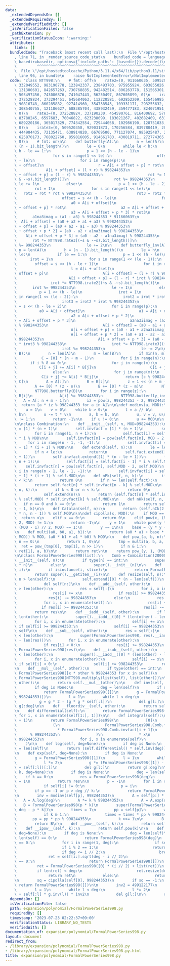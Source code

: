 ```yaml
---
data:
  _extendedDependsOn: []
  _extendedRequiredBy: []
  _extendedVerifiedWith: []
  _isVerificationFailed: false
  _pathExtension: py
  _verificationStatusIcon: ':warning:'
  attributes:
    links: []
  bundledCode: "Traceback (most recent call last):\n  File \"/opt/hostedtoolcache/Python/3.11.4/x64/lib/python3.11/site-packages/onlinejudge_verify/documentation/build.py\"\
    , line 71, in _render_source_code_stat\n    bundled_code = language.bundle(stat.path,\
    \ basedir=basedir, options={'include_paths': [basedir]}).decode()\n          \
    \         ^^^^^^^^^^^^^^^^^^^^^^^^^^^^^^^^^^^^^^^^^^^^^^^^^^^^^^^^^^^^^^^^^^^^^^^^^^^^^^^^^\n\
    \  File \"/opt/hostedtoolcache/Python/3.11.4/x64/lib/python3.11/site-packages/onlinejudge_verify/languages/python.py\"\
    , line 96, in bundle\n    raise NotImplementedError\nNotImplementedError\n"
  code: "class NTT998:\n    # fmt: off\n    rate2=(0, 911660635, 509520358, 369330050,\
    \ 332049552, 983190778, 123842337, 238493703, 975955924, 603855026, 856644456,\
    \ 131300601, 842657263, 730768835, 942482514, 806263778, 151565301, 510815449,\
    \ 503497456, 743006876, 741047443, 56250497, 867605899, 0)\n    irate2=(0, 86583718,\
    \ 372528824, 373294451, 645684063, 112220581, 692852209, 155456985, 797128860,\
    \ 90816748, 860285882, 927414960, 354738543, 109331171, 293255632, 535113200,\
    \ 308540755, 121186627, 608385704, 438932459, 359477183, 824071951, 103369235,\
    \ 0)\n    rate3=(0, 372528824, 337190230, 454590761, 816400692, 578227951, 180142363,\
    \ 83780245, 6597683, 70046822, 623238099, 183021267, 402682409, 631680428, 344509872,\
    \ 689220186, 365017329, 774342554, 729444058, 102986190, 128751033, 395565204,\
    \ 0)\n    irate3=(0, 509520358, 929031873, 170256584, 839780419, 282974284, 395914482,\
    \ 444904435, 72135471, 638914820, 66769500, 771127074, 985925487, 262319669, 262341272,\
    \ 625870173, 768022760, 859816005, 914661783, 430819711, 272774365, 530924681,\
    \ 0)\n    # fmt: on\n\n    def butterfly(A):\n        n = len(A)\n        h =\
    \ (n - 1).bit_length()\n        le = 0\n        while le < h:\n            if\
    \ h - le == 1:\n                p = 1 << (h - le - 1)\n                rot = 1\n\
    \                for s in range(1 << le):\n                    offset = s << (h\
    \ - le)\n                    for i in range(p):\n                        l = A[i\
    \ + offset]\n                        r = A[i + offset + p] * rot\n           \
    \             A[i + offset] = (l + r) % 998244353\n                        A[i\
    \ + offset + p] = (l - r) % 998244353\n                    rot *= NTT998.rate2[(~s\
    \ & -~s).bit_length()]\n                    rot %= 998244353\n               \
    \ le += 1\n            else:\n                p = 1 << (h - le - 2)\n        \
    \        rot = 1\n                for s in range(1 << le):\n                 \
    \   rot2 = rot * rot % 998244353\n                    rot3 = rot2 * rot % 998244353\n\
    \                    offset = s << (h - le)\n                    for i in range(p):\n\
    \                        a0 = A[i + offset]\n                        a1 = A[i\
    \ + offset + p] * rot\n                        a2 = A[i + offset + p * 2] * rot2\n\
    \                        a3 = A[i + offset + p * 3] * rot3\n                 \
    \       a1na3imag = (a1 - a3) % 998244353 * 911660635\n                      \
    \  A[i + offset] = (a0 + a2 + a1 + a3) % 998244353\n                        A[i\
    \ + offset + p] = (a0 + a2 - a1 - a3) % 998244353\n                        A[i\
    \ + offset + p * 2] = (a0 - a2 + a1na3imag) % 998244353\n                    \
    \    A[i + offset + p * 3] = (a0 - a2 - a1na3imag) % 998244353\n             \
    \       rot *= NTT998.rate3[(~s & -~s).bit_length()]\n                    rot\
    \ %= 998244353\n                le += 2\n\n    def butterfly_inv(A):\n       \
    \ n = len(A)\n        h = (n - 1).bit_length()\n        le = h\n        while\
    \ le:\n            if le == 1:\n                p = 1 << (h - le)\n          \
    \      irot = 1\n                for s in range(1 << (le - 1)):\n            \
    \        offset = s << (h - le + 1)\n                    for i in range(p):\n\
    \                        l = A[i + offset]\n                        r = A[i +\
    \ offset + p]\n                        A[i + offset] = (l + r) % 998244353\n \
    \                       A[i + offset + p] = (l - r) * irot % 998244353\n     \
    \               irot *= NTT998.irate2[(~s & -~s).bit_length()]\n             \
    \       irot %= 998244353\n                le -= 1\n            else:\n      \
    \          p = 1 << (h - le)\n                irot = 1\n                for s\
    \ in range(1 << (le - 2)):\n                    irot2 = irot * irot % 998244353\n\
    \                    irot3 = irot2 * irot % 998244353\n                    offset\
    \ = s << (h - le + 2)\n                    for i in range(p):\n              \
    \          a0 = A[i + offset]\n                        a1 = A[i + offset + p]\n\
    \                        a2 = A[i + offset + p * 2]\n                        a3\
    \ = A[i + offset + p * 3]\n                        a2na3iimag = (a2 - a3) * 86583718\
    \ % 998244353\n                        A[i + offset] = (a0 + a1 + a2 + a3) % 998244353\n\
    \                        A[i + offset + p] = (a0 - a1 + a2na3iimag) * irot % 998244353\n\
    \                        A[i + offset + p * 2] = (a0 + a1 - a2 - a3) * irot2 %\
    \ 998244353\n                        A[i + offset + p * 3] = (a0 - a1 - a2na3iimag)\
    \ * irot3 % 998244353\n                    irot *= NTT998.irate3[(~s & -~s).bit_length()]\n\
    \                    irot %= 998244353\n                le -= 2\n\n    def multiply(A,\
    \ B):\n        n = len(A)\n        m = len(B)\n        if min(n, m) <= 60:\n \
    \           C = [0] * (n + m - 1)\n            for i in range(n):\n          \
    \      if i % 8 == 0:\n                    for j in range(m):\n              \
    \          C[i + j] += A[i] * B[j]\n                        C[i + j] %= 998244353\n\
    \                else:\n                    for j in range(m):\n             \
    \           C[i + j] += A[i] * B[j]\n            return [c % 998244353 for c in\
    \ C]\n        A = A[:]\n        B = B[:]\n        z = 1 << (n + m - 2).bit_length()\n\
    \        A += [0] * (z - n)\n        B += [0] * (z - m)\n        NTT998.butterfly(A)\n\
    \        NTT998.butterfly(B)\n        for i in range(z):\n            A[i] *=\
    \ B[i]\n            A[i] %= 998244353\n        NTT998.butterfly_inv(A)\n     \
    \   A = A[: n + m - 1]\n        iz = pow(z, 998244353 - 2, 998244353)\n      \
    \  return [a * iz % 998244353 for a in A]\n\n\ndef modinv(a, MOD):\n    b = MOD\n\
    \    u = 1\n    v = 0\n    while b > 0:\n        t = a // b\n        a -= t *\
    \ b\n        u -= t * v\n        a, b = b, a\n        u, v = v, u\n\n    if a\
    \ != 1:\n        return -1\n\n    if u != 0:\n        u += MOD\n\n    return u\n\
    \n\nclass Combination:\n    def __init__(self, n, MOD=998244353):\n        self.fact\
    \ = [1] * (n + 1)\n        self.invfact = [1] * (n + 1)\n        self.MOD = MOD\n\
    \        for i in range(1, n + 1):\n            self.fact[i] = self.fact[i - 1]\
    \ * i % MOD\n\n        self.invfact[n] = pow(self.fact[n], MOD - 2, MOD)\n   \
    \     for i in range(n - 1, -1, -1):\n            self.invfact[i] = self.invfact[i\
    \ + 1] * (i + 1) % MOD\n\n    def extend(self, n):\n        le = len(self.fact)\n\
    \        if n < le:\n            return\n        self.fact.extend([1] * (n - le\
    \ + 1))\n        self.invfact.extend([1] * (n - le + 1))\n        for i in range(le,\
    \ n + 1):\n            self.fact[i] = self.fact[i - 1] * i % self.MOD\n\n    \
    \    self.invfact[n] = pow(self.fact[n], self.MOD - 2, self.MOD)\n        for\
    \ i in range(n - 1, le - 1, -1):\n            self.invfact[i] = self.invfact[i\
    \ + 1] * (i + 1) % self.MOD\n\n    def nPk(self, n, k):\n        if k < 0 or n\
    \ < k:\n            return 0\n        if n >= len(self.fact):\n            self.extend(n)\n\
    \        return self.fact[n] * self.invfact[n - k] % self.MOD\n\n    def nCk(self,\
    \ n, k):\n        if k < 0 or n < k:\n            return 0\n        if n >= len(self.fact):\n\
    \            self.extend(n)\n        return (self.fact[n] * self.invfact[n - k]\
    \ % self.MOD) * self.invfact[k] % self.MOD\n\n    def nHk(self, n, k):\n     \
    \   if n == 0 and k == 0:\n            return 1\n        return self.nCk(n + k\
    \ - 1, k)\n\n    def Catalan(self, n):\n        return (self.nCk(2 * n, n) - self.nCk(2\
    \ * n, n - 1)) % self.MOD\n\n\ndef cipolla(x, MOD):\n    if MOD == 2:\n      \
    \  return x\n    elif x == 0:\n        return 0\n    elif pow(x, (MOD - 1) //\
    \ 2, MOD) != 1:\n        return -1\n\n    y = 1\n    while pow((y * y - x) % MOD,\
    \ (MOD - 1) // 2, MOD) == 1:\n        y += 1\n\n    base = (y * y - x) % MOD\n\
    \n    def multi(a0, b0, a1, b1):\n        return (a0 * a1 + base * (b0 * b1 %\
    \ MOD)) % MOD, (a0 * b1 + a1 * b0) % MOD\n\n    def pow_(a, b, n):\n        if\
    \ n == 0:\n            return 1, 0\n\n        tmp = multi(a, b, a, b)\n      \
    \  ret = pow_(tmp[0], tmp[1], n >> 1)\n        if n & 1:\n            ret = multi(ret[0],\
    \ ret[1], a, b)\n\n        return ret\n\n    return pow_(y, 1, (MOD + 1) // 2)[0]\n\
    \n\nclass FormalPowerSeries998(list):\n    Comb = Combination(200000)\n\n    def\
    \ __init__(self, n):\n        if type(n) == int:\n            super().__init__([0]\
    \ * n)\n        else:\n            super().__init__(n)\n\n    def __getitem__(self,\
    \ i):\n        if isinstance(i, slice):\n            return FormalPowerSeries998(super().__getitem__(i))\n\
    \        return super().__getitem__(i)\n\n    def resize(self, n):\n        if\
    \ n > len(self):\n            self.extend([0] * (n - len(self)))\n        else:\n\
    \            del self[n:]\n\n    def __add__(self, other):\n        if len(self)\
    \ > len(other):\n            res = self[:]\n            for i, x in enumerate(other):\n\
    \                res[i] += x\n                if res[i] >= 998244353:\n      \
    \              res[i] -= 998244353\n        else:\n            res = other[:]\n\
    \            for i, x in enumerate(self):\n                res[i] += x\n     \
    \           if res[i] >= 998244353:\n                    res[i] -= 998244353\n\
    \        return res\n\n    def __iadd__(self, other):\n        if len(self) <\
    \ len(other):\n            super().__iadd__([0] * (len(other) - len(self)))\n\
    \        for i, x in enumerate(other):\n            self[i] += x\n           \
    \ if self[i] >= 998244353:\n                self[i] -= 998244353\n        return\
    \ self\n\n    def __sub__(self, other):\n        res = self[:]\n        if len(res)\
    \ < len(other):\n            super(FormalPowerSeries998, res).__iadd__([0] * (len(other)\
    \ - len(res)))\n        for i, x in enumerate(other):\n            res[i] -= x\n\
    \            if res[i] < 0:\n                res[i] += 998244353\n        return\
    \ FormalPowerSeries998(res)\n\n    def __isub__(self, other):\n        if len(self)\
    \ < len(other):\n            super().__iadd__([0] * (len(other) - len(self)))\n\
    \        for i, x in enumerate(other):\n            self[i] -= x\n           \
    \ if self[i] < 0:\n                self[i] += 998244353\n        return self\n\
    \n    def __mul__(self, other):\n        if type(other) == int:\n            return\
    \ FormalPowerSeries998([x * other % 998244353 for x in self])\n        return\
    \ FormalPowerSeries998(NTT998.multiply(list(self), list(other)))\n\n    def __imul__(self,\
    \ other):\n        return self.__mul__(other)\n\n    def inv(self, deg=None):\n\
    \        if deg is None:\n            deg = len(self)\n        if deg == 0:\n\
    \            return FormalPowerSeries998([])\n        g = FormalPowerSeries998([modinv(self[0],\
    \ 998244353)])\n        l = 1\n        while l < deg:\n            l *= 2\n  \
    \          g = g * 2 - (g * g * self[:l])\n            del g[l:]\n        return\
    \ g[:deg]\n\n    def __floordiv__(self, other):\n        return self * other.inv(len(self))\n\
    \n    def differential(self):\n        return FormalPowerSeries998([i * x % 998244353\
    \ for i, x in enumerate(self[1:], 1)])\n\n    def integral(self):\n        FormalPowerSeries998.Comb.extend(len(self)\
    \ + 1)\n        return FormalPowerSeries998(\n            [0]\n            + [\n\
    \                (\n                    FormalPowerSeries998.Comb.fact[i]\n  \
    \                  * FormalPowerSeries998.Comb.invfact[i + 1]\n              \
    \      % 998244353\n                )\n                * x\n                %\
    \ 998244353\n                for i, x in enumerate(self)\n            ]\n    \
    \    )\n\n    def log(self, deg=None):\n        if deg is None:\n            deg\
    \ = len(self)\n        return (self.differential() * self.inv(deg))[:deg].integral()[:deg]\n\
    \n    def exp(self, deg=None):\n        if deg is None:\n            deg = len(self)\n\
    \        g = FormalPowerSeries998([1])\n        l = 1\n        while l < deg:\n\
    \            l *= 2\n            g *= (FormalPowerSeries998([1]) - g.log(deg=l)\
    \ + self[:l])[:l]\n            del g[l:]\n        return g[:deg]\n\n    def pow(self,\
    \ k, deg=None):\n        if deg is None:\n            deg = len(self)\n\n    \
    \    if k == 0:\n            res = FormalPowerSeries998(deg)\n            res[0]\
    \ = 1\n            return res\n\n        p = -1\n        for i in range(deg):\n\
    \            if self[i] != 0:\n                p = i\n                break\n\n\
    \        if p == -1 or p > deg // k:\n            return FormalPowerSeries998(deg)\n\
    \n        inv = modinv(self[p], 998244353)\n        A = self[p:] * inv\n     \
    \   A = A.log(deg)\n        A *= k % 998244353\n        A = A.exp(deg)\n     \
    \   B = FormalPowerSeries998(p * k)\n        super(FormalPowerSeries998, B).__iadd__(A[:\
    \ deg - p * k])\n        times = 1\n        pp = self[p]\n        while k > 0:\n\
    \            if k & 1:\n                times = times * pp % 998244353\n     \
    \       pp = pp * pp % 998244353\n            k >>= 1\n\n        B *= times\n\
    \        return B\n\n    def __pow__(self, k):\n        return self.pow(k)\n\n\
    \    def __ipow__(self, k):\n        return self.pow(k)\n\n    def sqrt(self,\
    \ deg=None):\n        if deg is None:\n            deg = len(self)\n        if\
    \ len(self) == 0:\n            return FormalPowerSeries998(deg)\n        if self[0]\
    \ == 0:\n            for i in range(1, deg):\n                if self[i] != 0:\n\
    \                    if i % 2 == 1:\n                        return FormalPowerSeries998([])\n\
    \                    if deg <= i // 2:\n                        break\n      \
    \              ret = self[i:].sqrt(deg - i // 2)\n                    if len(ret)\
    \ == 0:\n                        return FormalPowerSeries998([])\n           \
    \         ret = FormalPowerSeries998([0] * (i // 2) + list(ret))\n           \
    \         if len(ret) < deg:\n                        ret.resize(deg)\n      \
    \              return ret\n            else:\n                return FormalPowerSeries998(deg)\n\
    \n        sq = cipolla(self[0], 998244353)\n        if sq == -1:\n           \
    \ return FormalPowerSeries998([])\n\n        inv2 = 499122177\n        g = FormalPowerSeries998([sq])\n\
    \        l = 1\n        while l < deg:\n            l *= 2\n            g = (g\
    \ + self[:l] * g.inv(l)) * inv2\n            del g[l:]\n\n        return g[:deg]\n"
  dependsOn: []
  isVerificationFile: false
  path: expansion/polynomial/FormalPowerSeries998.py
  requiredBy: []
  timestamp: '2023-07-23 02:22:37+09:00'
  verificationStatus: LIBRARY_NO_TESTS
  verifiedWith: []
documentation_of: expansion/polynomial/FormalPowerSeries998.py
layout: document
redirect_from:
- /library/expansion/polynomial/FormalPowerSeries998.py
- /library/expansion/polynomial/FormalPowerSeries998.py.html
title: expansion/polynomial/FormalPowerSeries998.py
---
```

